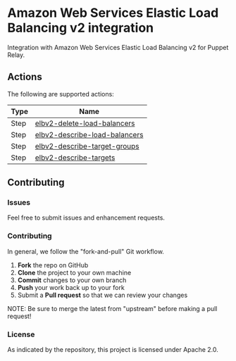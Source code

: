 # Amazon Web Services Elastic Load Balancing v2 integration 

Integration with Amazon Web Services Elastic Load Balancing v2 for Puppet Relay. 

## Actions

The following are supported actions: 

|   Type    |  Name              |
|-----------|--------------------|
| Step      | [elbv2-delete-load-balancers](/steps/elbv2-delete-load-balancers)  | 
| Step      | [elbv2-describe-load-balancers](/steps/elbv2-describe-load-balancers) |
| Step      | [elbv2-describe-target-groups](/steps/elbv2-describe-target-groups)  | 
| Step      | [elbv2-describe-targets](/steps/elbv2-describe-targets)  |  


## Contributing

### Issues

Feel free to submit issues and enhancement requests.

### Contributing

In general, we follow the "fork-and-pull" Git workflow.

 1. **Fork** the repo on GitHub
 2. **Clone** the project to your own machine
 3. **Commit** changes to your own branch
 4. **Push** your work back up to your fork
 5. Submit a **Pull request** so that we can review your changes

NOTE: Be sure to merge the latest from "upstream" before making a pull request!

### License

As indicated by the repository, this project is licensed under Apache 2.0.